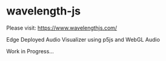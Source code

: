 # wavelength-js

Please visit: https://www.wavelengthjs.com/


Edge Deployed Audio Visualizer using p5js and WebGL Audio

Work in Progress...
